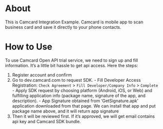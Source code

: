 # About
This is Camcard Integration Example. Camcard is mobile app to scan business card and save it directly to your phone contacts.

# How to Use
To use Camcard Open API trial service, we need to sign up and fill information. It’s a little bit hassle to get api access. Here the steps:

  1. Register account and confirm
  2. Go to dev.camcard.com to request SDK.
    - Fill Developer Access Registration: `Check Agreement` > `Fill Developer/Company Info` > `Complete`
    - Apply SDK request by choosing platform (Android, iOS, or Web) and fulfilling application info (package name, signature of the app, and description).
    - App Signature obtained from ‘GetSignature.apk’ application downloaded from that page. We can install that app and put package name above, and it will return app signature
  3. Then it will be reviewed first. If it’s approved, we will get email contains api key and Camcard SDK bundle.

